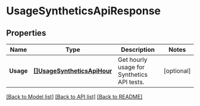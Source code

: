 # UsageSyntheticsApiResponse

## Properties

Name | Type | Description | Notes
------------ | ------------- | ------------- | -------------
**Usage** | [**[]UsageSyntheticsApiHour**](UsageSyntheticsAPIHour.md) | Get hourly usage for Synthetics API tests. | [optional] 

[[Back to Model list]](../README.md#documentation-for-models) [[Back to API list]](../README.md#documentation-for-api-endpoints) [[Back to README]](../README.md)


